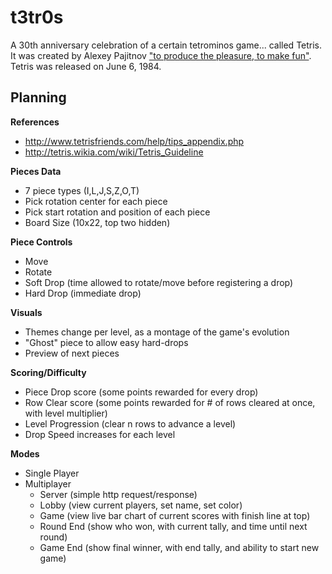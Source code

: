 # t3tr0s

A 30th anniversary celebration of a certain tetrominos game... called Tetris.
It was created by Alexey Pajitnov ["to produce the pleasure, to make
fun"](https://www.youtube.com/watch?v=nTDRY8aPy7c).  Tetris was released on
June 6, 1984.

## Planning

__References__

- <http://www.tetrisfriends.com/help/tips_appendix.php>
- <http://tetris.wikia.com/wiki/Tetris_Guideline>

__Pieces Data__

- 7 piece types (I,L,J,S,Z,O,T)
- Pick rotation center for each piece
- Pick start rotation and position of each piece
- Board Size (10x22, top two hidden)

__Piece Controls__

- Move
- Rotate
- Soft Drop (time allowed to rotate/move before registering a drop)
- Hard Drop (immediate drop)

__Visuals__

- Themes change per level, as a montage of the game's evolution
- "Ghost" piece to allow easy hard-drops
- Preview of next pieces

__Scoring/Difficulty__

- Piece Drop score (some points rewarded for every drop)
- Row Clear score (some points rewarded for # of rows cleared at once, with level multiplier)
- Level Progression (clear n rows to advance a level)
- Drop Speed increases for each level

__Modes__

- Single Player
- Multiplayer
    - Server (simple http request/response)
    - Lobby (view current players, set name, set color)
    - Game (view live bar chart of current scores with finish line at top)
    - Round End (show who won, with current tally, and time until next round)
    - Game End (show final winner, with end tally, and ability to start new game)


